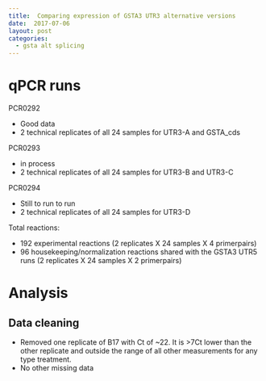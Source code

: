 ```yaml
---
title:  Comparing expression of GSTA3 UTR3 alternative versions
date:  2017-07-06
layout: post
categories:
  - gsta alt splicing
---
```

# qPCR runs

PCR0292
  * Good data
  * 2 technical replicates of all 24 samples for UTR3-A and GSTA_cds

PCR0293
  * in process
  * 2 technical replicates of all 24 samples for UTR3-B and UTR3-C

PCR0294
  * Still to run to run
  * 2 technical replicates of all 24 samples for UTR3-D

Total reactions:
  * 192 experimental reactions (2 replicates X 24 samples X 4 primerpairs)
  * 96 housekeeping/normalization reactions shared with the GSTA3 UTR5 runs (2 replicates X 24 samples X 2 primerpairs)

# Analysis

## Data cleaning
  * Removed one replicate of B17 with Ct of ~22. It is >7Ct lower than the other replicate and outside the range of all other measurements for any type treatment.
  * No other missing data

##
